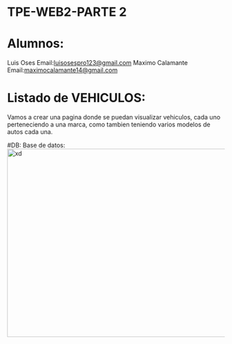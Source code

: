 # TPE-WEB2-PARTE 2
# Alumnos:
Luis Oses 
Email:luisosespro123@gmail.com
Maximo Calamante
Email:maximocalamante14@gmail.com

# Listado de VEHICULOS:
Vamos a crear una pagina donde se puedan visualizar vehiculos, cada uno perteneciendo a una marca, como tambien teniendo varios modelos de autos cada una.

#DB: 
Base de datos:
<img width="585" height="436" alt="xd" src="https://github.com/user-attachments/assets/4c0136a0-be5e-4909-a11c-dfd565731f06" />
